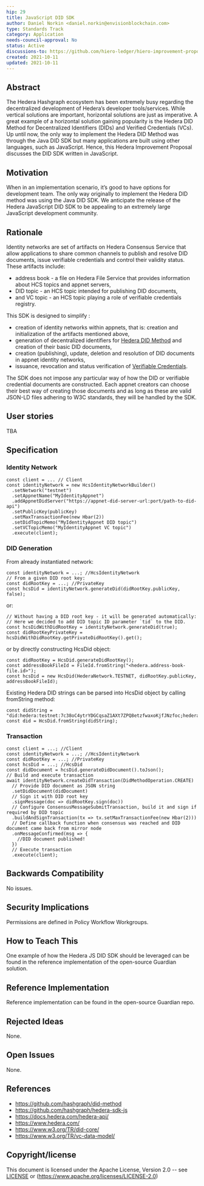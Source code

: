 ```yaml
---
hip: 29
title: JavaScript DID SDK
author: Daniel Norkin <daniel.norkin@envisionblockchain.com>
type: Standards Track
category: Application
needs-council-approval: No
status: Active
discussions-to: https://github.com/hiero-ledger/hiero-improvement-proposals/discussions/166
created: 2021-10-11
updated: 2021-10-11
---
```


## Abstract

The Hedera Hashgraph ecosystem has been extremely busy regarding the decentralized development of Hedera’s developer tools/services. While vertical solutions are important, horizontal solutions are just as imperative. A great example of a horizontal solution gaining popularity is the Hedera DID Method for Decentralized Identifiers (DIDs) and Verified Credentials (VCs). Up until now, the only way to implement the Hedera DID Method was through the Java DID SDK but many applications are built using other languages, such as JavaScript. Hence, this Hedera Improvement Proposal discusses the DID SDK written in JavaScript.

## Motivation

When in an implementation scenario, it’s good to have options for development team. The only way originally to implement the Hedera DID method was using the Java DID SDK. We anticipate the release of the Hedera JavaScript DID SDK to be appealing to an extremely large JavaScript development community.

## Rationale

Identity networks are set of artifacts on Hedera Consensus Service that allow applications to share common channels to publish and resolve DID documents, issue verifiable credentials and control their validity status. These artifacts include:

- address book - a file on Hedera File Service that provides information about HCS topics and appnet servers,
- DID topic - an HCS topic intended for publishing DID documents,
- and VC topic - an HCS topic playing a role of verifiable credentials registry.

This SDK is designed to simplify :

- creation of identity networks within appnets, that is: creation and initialization of the artifacts mentioned above,
- generation of decentralized identifiers for [Hedera DID Method][did-method-spec] and creation of their basic DID documents,
- creation (publishing), update, deletion and resolution of DID documents in appnet identity networks,
- issuance, revocation and status verification of [Verifiable Credentials][vc-data-model].

The SDK does not impose any particular way of how the DID or verifiable credential documents are constructed. Each appnet creators can choose their best way of creating those documents and as long as these are valid JSON-LD files adhering to W3C standards, they will be handled by the SDK.

## User stories

TBA

## Specification

### Identity Network
```
const client = ... // Client
const identityNetwork = new HcsIdentityNetworkBuilder()
  .setNetwork("testnet")
  .setAppnetName("MyIdentityAppnet")
  .addAppnetDidServer("https://appnet-did-server-url:port/path-to-did-api")
  .setPublicKey(publicKey)
  .setMaxTransactionFee(new Hbar(2))
  .setDidTopicMemo("MyIdentityAppnet DID topic")
  .setVCTopicMemo("MyIdentityAppnet VC topic")
  .execute(client);
```

### DID Generation
From already instantiated network:
```
const identityNetwork = ...; //HcsIdentityNetwork
// From a given DID root key:
const didRootKey = ...; //PrivateKey
const hcsDid = identityNetwork.generateDid(didRootKey.publicKey, false);
```
or:
```
// Without having a DID root key - it will be generated automatically:
// Here we decided to add DID topic ID parameter `tid` to the DID.
const hcsDidWithDidRootKey = identityNetwork.generateDid(true);
const didRootKeyPrivateKey = hcsDidWithDidRootKey.getPrivateDidRootKey().get();
```
or by directly constructing HcsDid object:
```
const didRootKey = HcsDid.generateDidRootKey();
const addressBookFileId = FileId.fromString("<hedera.address-book-file.id>");
const hcsDid = new HcsDid(HederaNetwork.TESTNET, didRootKey.publicKey, addressBookFileId);
```
Existing Hedera DID strings can be parsed into HcsDid object by calling fromString method:
```
const didString = "did:hedera:testnet:7c38oC4ytrYDGCqsaZ1AXt7ZPQ8etzfwaxoKjfJNzfoc;hedera:testnet:fid=0.0.1";
const did = HcsDid.fromString(didString);
```

### Transaction
```
const client = ...; //Client
const identityNetwork = ...; //HcsIdentityNetwork
const didRootKey = ...; //PrivateKey
const hcsDid = ...; //HcsDid
const didDocument = hcsDid.generateDidDocument().toJson();
// Build and execute transaction
await identityNetwork.createDidTransaction(DidMethodOperation.CREATE)
  // Provide DID document as JSON string
  .setDidDocument(didDocument)
  // Sign it with DID root key
  .signMessage(doc => didRootKey.sign(doc))
  // Configure ConsensusMessageSubmitTransaction, build it and sign if required by DID topic
  .buildAndSignTransaction(tx => tx.setMaxTransactionFee(new Hbar(2)))
  // Define callback function when consensus was reached and DID document came back from mirror node
  .onMessageConfirmed(msg => {
    //DID document published!
  })
  // Execute transaction
  .execute(client);
```

[did-method-spec]: https://github.com/hashgraph/did-method
[did-core]: https://www.w3.org/TR/did-core/
[vc-data-model]: https://www.w3.org/TR/vc-data-model/

## Backwards Compatibility

No issues.

## Security Implications

Permissions are defined in Policy Workflow Workgroups.

## How to Teach This

One example of how the Hedera JS DID SDK should be leveraged can be found in the reference implementation of the open-source Guardian solution.

## Reference Implementation

Reference implementation can be found in the open-source Guardian repo.

## Rejected Ideas

None.

## Open Issues

None.

## References

- <https://github.com/hashgraph/did-method>
- <https://github.com/hashgraph/hedera-sdk-js>
- <https://docs.hedera.com/hedera-api/>
- <https://www.hedera.com/>
- <https://www.w3.org/TR/did-core/>
- <https://www.w3.org/TR/vc-data-model/>

## Copyright/license

This document is licensed under the Apache License, Version 2.0 -- see [LICENSE](../LICENSE) or (https://www.apache.org/licenses/LICENSE-2.0)
